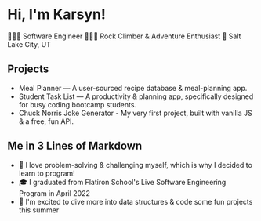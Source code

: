 # Hi, I'm Karsyn!

👩🏽‍💻 Software Engineer  🧗🏽‍♀️ Rock Climber & Adventure Enthusiast  📍 Salt Lake City, UT
 
 ## Projects 
 
 * Meal Planner — A user-sourced recipe database & meal-planning app. 
 * Student Task List — A productivity & planning app, specifically designed for busy coding bootcamp students. 
 * Chuck Norris Joke Generator - My very first project, built with vanilla JS & a free, fun API. 

## Me in 3 Lines of Markdown 

* 🖤 I love problem-solving & challenging myself, which is why I decided to learn to program!
* 🎓 I graduated from Flatiron School's Live Software Engineering Program in April 2022
* 🤗 I'm excited to dive more into data structures & code some fun projects this summer 
